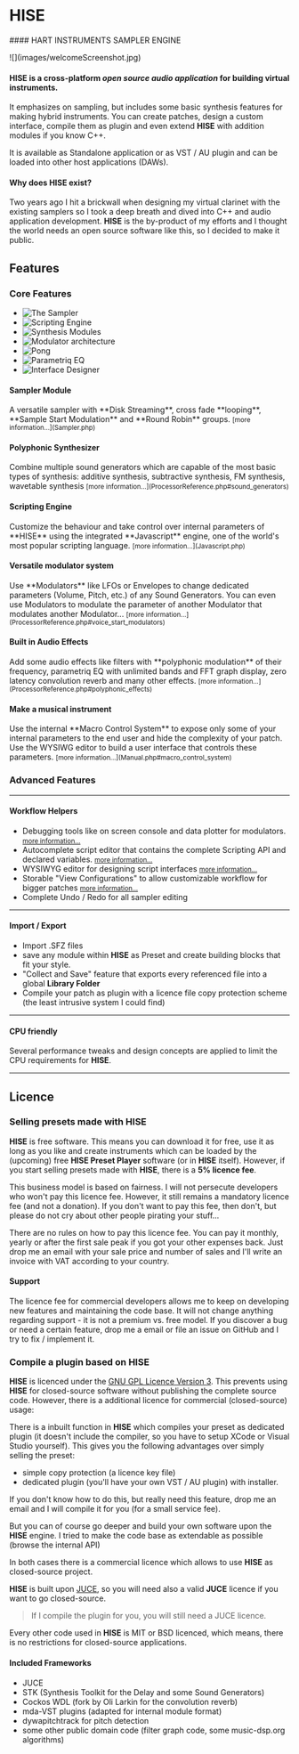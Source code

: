 <h1 id="godlike_title">HISE</h1>
#### HART INSTRUMENTS SAMPLER ENGINE

<p class="processor">![](images/welcomeScreenshot.jpg)</p>

#### HISE is a cross-platform *open source audio application* for building virtual instruments.

It emphasizes on sampling, but includes some basic synthesis features for making hybrid instruments. You can create patches, design a custom interface, compile them as plugin and even extend **HISE** with addition modules if you know C++. 

It is available as Standalone application or as VST / AU plugin and can be loaded into other host applications (DAWs).


#### Why does HISE exist?

Two years ago I hit a brickwall when designing my virtual clarinet with the existing samplers so I took a deep breath and dived into C++ and audio application development. **HISE** is the by-product of my efforts and I thought the world needs an open source software like this, so I decided to make it public.

## Features

### Core Features

<p>
<ul class="pgwSlider">
<li><img src="slider/img/sampler.png" alt="The Sampler" data-description="Versatile sampler module"></li>
    <li><img src="slider/img/scripting.png" alt="Scripting Engine" data-description="Add functionality with Javascript"></li>
    <li><img src="slider/img/fm.png" alt="Synthesis Modules" data-description="Add synthesiser modules like FM synthesis"></li>
    <li><img src="slider/img/mod.png" alt="Modulator architecture" data-description="Create a complex and nested modulation system."></li>
     <li><img src="slider/img/pong.png" alt="Pong" data-description="Rewrite your favorite video game with HISE."></li>
     <li><img src="slider/img/eq.png" alt="Parametriq EQ" data-description="Parametriq Equalizer with unlimited bands and FFT analyser."></li>
     <li><img src="slider/img/wysiwyg.png" alt="Interface Designer" data-description="Use the build in WYSIWYG editor to create user interfaces."></li>
</ul>
</p>

<div id="f1">
<h4>Sampler Module</h4>
<p>A versatile sampler with **Disk Streaming**, cross fade **looping**, **Sample Start Modulation** and **Round Robin** groups.  
<small>[more information...](Sampler.php)</small></p>
</div>

<div id="f2">
<h4>Polyphonic Synthesizer</h4>
<p>
Combine multiple sound generators which are capable of the most basic types of synthesis:  
additive synthesis, subtractive synthesis, FM synthesis, wavetable synthesis  
<small>[more information...](ProcessorReference.php#sound_generators)</small></p>
</div>

<div id="f3">
<h4>Scripting Engine</h4>
<p> Customize the behaviour and take control over internal parameters of **HISE** using the integrated **Javascript** engine, one of the world's most popular scripting language.  
<small>[more information...](Javascript.php)</small></p>
</div>

<div id="f4">
<h4>Versatile modulator system</h4>
<p>
Use **Modulators** like LFOs or Envelopes to change dedicated parameters (Volume, Pitch, etc.) of any Sound Generators. You can even use Modulators to modulate the parameter of another Modulator that modulates another Modulator...  
<small>[more information...](ProcessorReference.php#voice_start_modulators)</small>
</p>
</div>

<div id="f5">
<h4>Built in Audio Effects</h4>
<p>
Add some audio effects like filters with **polyphonic modulation** of their frequency, parametriq EQ with unlimited bands and FFT graph display, zero latency convolution reverb and many other effects.  
<small>[more information...](ProcessorReference.php#polyphonic_effects)</small>
</p>
</div>

<div id="f6">
<h4>Make a musical instrument</h4>

<p>
Use the internal **Macro Control System** to expose only some of your internal parameters to the end user and hide the complexity of your patch. Use the WYSIWG editor to build a user interface that controls these parameters.  
<small>[more information...](Manual.php#macro_control_system)</small>
</p>
</div>

### Advanced Features

---

#### Workflow Helpers

- Debugging tools like on screen console and data plotter for modulators. <small>[more information...](Manual.php#development_tools)</small>
- Autocomplete script editor that contains the complete Scripting API and declared variables. <small>[more information...](Javascript.php)</small>
- WYSIWYG editor for designing script interfaces <small>[more information...](Javascript.php)</small>
- Storable "View Configurations" to allow customizable workflow for bigger patches <small>[more information...](Manual.php#restorable_view_configurations)</small>
- Complete Undo / Redo for all sampler editing

---

#### Import / Export

- Import .SFZ files
- save any module within **HISE** as Preset and create building blocks that fit your style.
- "Collect and Save" feature that exports every referenced file into a global **Library Folder**
- Compile your patch as plugin with a licence file copy protection scheme (the least intrusive system I could find)

---

#### CPU friendly

Several performance tweaks and design concepts are applied to limit the CPU requirements for **HISE**.

---


## Licence

### Selling presets made with HISE

**HISE** is free software. This means you can download it for free, use it as long as you like and create instruments which can be loaded by the (upcoming) free **HISE Preset Player** software (or in **HISE** itself). However, if you start selling presets made with **HISE**, there is a **5% licence fee**.  

This business model is based on fairness. I will not persecute developers who won't pay this licence fee. However, it still remains a mandatory licence fee (and not a donation). If you don't want to pay this fee, then don't, but please do not cry about other people pirating your stuff...

There are no rules on how to pay this licence fee. You can pay it monthly, yearly or after the first sale peak if you got your other expenses back. Just drop me an email with your sale price and number of sales and I'll write an invoice with VAT according to your country.

#### Support

The licence fee for commercial developers allows me to keep on developing new features and maintaining the code base. It will not change anything regarding support - it is not a premium vs. free model. If you discover a bug or need a certain feature, drop me a email or file an issue on GitHub and I try to fix / implement it.

### Compile a plugin based on HISE

**HISE** is licenced under the [GNU GPL Licence Version 3](http://www.gnu.org/licenses/gpl-3.0.en.html). This prevents using **HISE** for closed-source software without publishing the complete source code. However, there is a additional licence for commercial (closed-source) usage: 

There is a inbuilt function in **HISE** which compiles your preset as dedicated plugin (it doesn't include the compiler, so you have to setup XCode or Visual Studio yourself). This gives you the following advantages over simply selling the preset:

- simple copy protection (a licence key file)
- dedicated plugin (you'll have your own VST / AU plugin) with installer.

If you don't know how to do this, but really need this feature, drop me an email and I will compile it for you (for a small service fee).

But you can of course go deeper and build your own software upon the **HISE** engine. I tried to make the code base as extendable as possible (browse the internal API)

In both cases there is a commercial licence which allows to use **HISE** as closed-source project.

**HISE** is built upon [JUCE](http://www.juce.com), so you will need also a valid **JUCE** licence if you want to go closed-source.

> If I compile the plugin for you, you will still need a JUCE licence.

Every other code used in **HISE** is MIT or BSD licenced, which means, there is no restrictions for closed-source applications.

#### Included Frameworks

- JUCE
- STK (Synthesis Toolkit for the Delay and some Sound Generators)
- Cockos WDL (fork by Oli Larkin for the convolution reverb)
- mda-VST plugins (adapted for internal module format)
- dywapitchtrack for pitch detection
- some other public domain code (filter graph code, some music-dsp.org algorithms)